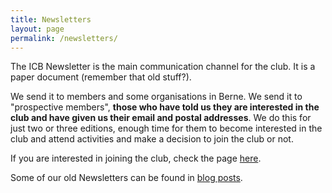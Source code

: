 ```yaml
---
title: Newsletters
layout: page
permalink: /newsletters/
---
```


The ICB Newsletter is the main communication channel for the club. It is a paper document (remember that old stuff?). 


We send it to members and some organisations in Berne. We send it to "prospective members", **those who have told us they are interested in the club and have given us their email and postal addresses**. We do this for just two or three editions, enough time for them to become interested in the club and attend activities and make a decision to join the club or not. 


If you are interested in joining the club, check the page [here](/join/).


Some of our old Newsletters can be found in [blog posts](/category/club/newsletters/).


 


